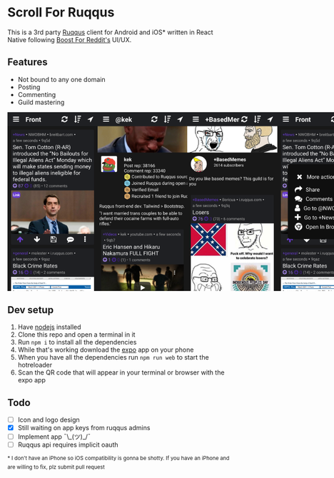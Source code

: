 # Scroll For Ruqqus

This is a 3rd party [Ruqqus](https://ruqqus.com/) client for Android and iOS\* written in React Native following [Boost For Reddit's](https://play.google.com/store/apps/details?id=com.rubenmayayo.reddit) UI/UX.

## Features

* Not bound to any one domain
* Posting
* Commenting
* Guild mastering

<div style="display: flex; flexDirection: row; justify-content: space-evenly;">
<img src="docs/readme/frontpage.png" style="width: 40%">
<img src="docs/readme/profile.png" style="width: 40%">
<img src="docs/readme/guild.png" style="width: 40%">
<img src="docs/readme/actions.png" style="width: 40%">
</div>

## Dev setup

1. Have [nodejs](https://nodejs.org/en/download/package-manager/) installed
2. Clone this repo and open a terminal in it
3. Run `npm i` to install all the dependencies
4. While that's working download the [expo](https://expo.io/tools#client) app on your phone
5. When you have all the dependencies run `npm run web` to start the hotreloader
6. Scan the QR code that will appear in your terminal or browser with the expo app

## Todo

- [ ] Icon and logo design
- [x] Still waiting on app keys from ruqqus admins
- [ ] Implement app ¯\\\_(ツ)_/¯
- [ ] Ruqqus api requires implicit oauth

<sup>* I don't have an iPhone so iOS compatibility is gonna be shotty. If you have an iPhone and are willing to fix, plz submit pull request</sup>